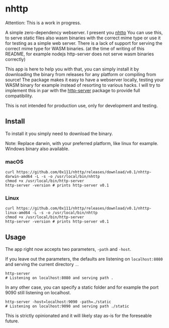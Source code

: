 # nhttp

Attention: This is a work in progress.

A simple zero-dependency webserver. I present you [nhttp](https://nhttp.org)
You can use this, to serve static files also wasm binaries with the correct mime type or use it for testing as a simple web server.
There is a lack of support for serving the correct mime type for WASM binaries. (at the time of writing of this README, for example nodejs http-server does not serve wasm binaries correctly)

This app is here to help you with that, you can simply install it by downloading the binary from releases for any platform or compiling from source!
The package makes it easy to have a webserver locally, testing your WASM binary for example instead of resorting to various hacks. I will try to implement this in par with the [http-server](https://www.npmjs.com/package/http-server) package to provide full compatibility.

This is not intended for production use, only for development and testing.

## Install
To install it you simply need to download the binary.

Note: Replace darwin, with your preferred platform, like linux for example. Windows binary also available.

### macOS
```shell
curl https://github.com/0x111/nhttp/releases/download/v0.1/nhttp-darwin-amd64 -L -s -o /usr/local/bin/nhttp
chmod +x /usr/local/bin/http-server
http-server -version # prints http-server v0.1
```

### Linux
```shell
curl https://github.com/0x111/nhttp/releases/download/v0.1/nhttp-linux-amd64 -L -s -o /usr/local/bin/nhttp
chmod +x /usr/local/bin/http-server
http-server -version # prints http-server v0.1
```


## Usage
The app right now accepts two parameters, `-path` and `-host`.

If you leave out the parameters, the defaults are listening on `localhost:8080` and serving the current directory `.`.
```shell
http-server
# Listening on localhost:8080 and serving path .
```

In any other case, you can specify a static folder and for example the port 9090 still listening on localhost.
```shell
http-server -host=localhost:9090 -path=./static
# Listening on localhost:9090 and serving path ./static
```

This is strictly opinionated and it will likely stay as-is for the foreseable future.
